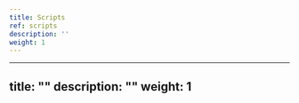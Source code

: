 ```yaml
---
title: Scripts
ref: scripts
description: ''
weight: 1
---
```

---
title: ""
description: ""
weight: 1
---